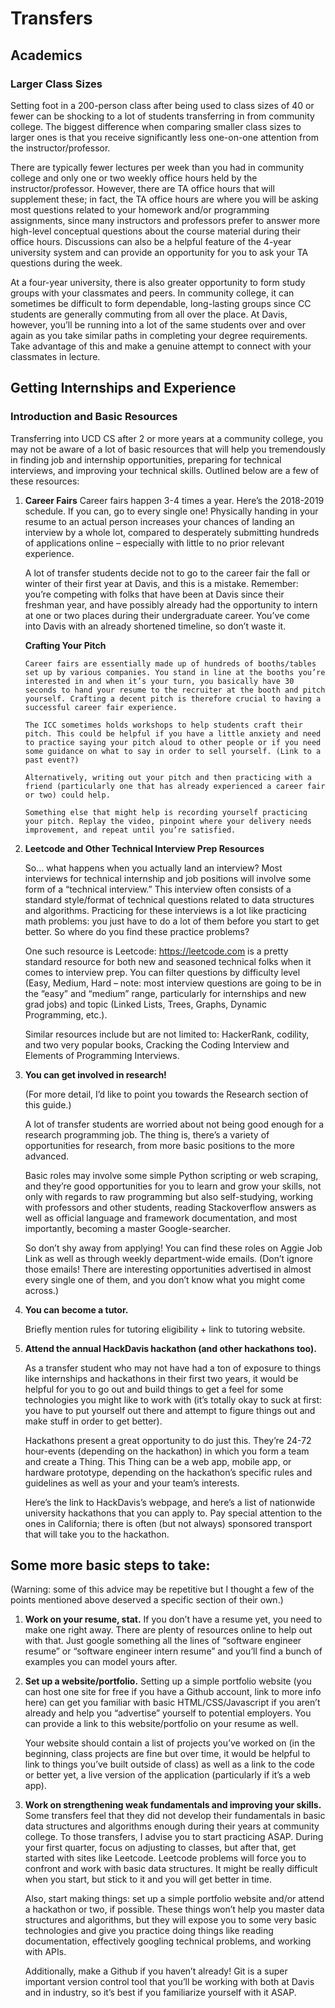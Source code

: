 # Transfers
 

## Academics

### Larger Class Sizes
Setting foot in a 200-person class after being used to class sizes of 40 or fewer can be shocking to a lot of students transferring in from community college. The biggest difference when comparing smaller class sizes to larger ones is that you receive significantly less one-on-one attention from the instructor/professor. 

There are typically fewer lectures per week than you had in community college and only one or two weekly office hours held by the instructor/professor. However, there are TA office hours that will supplement these; in fact, the TA office hours are where you will be asking most questions related to your homework and/or programming assignments, since many instructors and professors prefer to answer more high-level conceptual questions about the course material during their office hours. Discussions can also be a helpful feature of the 4-year university system and can provide an opportunity for you to ask your TA questions during the week.

At a four-year university, there is also greater opportunity to form study groups with your classmates and peers. In community college, it can sometimes be difficult to form dependable, long-lasting groups since CC students are generally commuting from all over the place. At Davis, however, you’ll be running into a lot of the same students over and over again as you take similar paths in completing your degree requirements. Take advantage of this and make a genuine attempt to connect with your classmates in lecture.

## Getting Internships and Experience

### Introduction and Basic Resources
Transferring into UCD CS after 2 or more years at a community college, you may not be aware of a lot of basic resources that will help you tremendously in finding job and internship opportunities, preparing for technical interviews, and improving your technical skills. Outlined below are a few of these resources:

1.	**Career Fairs**
    Career fairs happen 3-4 times a year. Here’s the 2018-2019 schedule. If you can, go to every single one! Physically handing in your resume to an actual person increases your chances of landing an interview by a whole lot, compared to desperately submitting hundreds of applications online – especially with little to no prior relevant experience. 

    A lot of transfer students decide not to go to the career fair the fall or winter of their first year at Davis, and this is a mistake. Remember: you’re competing with folks that have been at Davis since their freshman year, and have possibly already had the opportunity to intern at one or two places during their undergraduate career. You’ve come into Davis with an already shortened timeline, so don’t waste it.

    **Crafting Your Pitch**

        Career fairs are essentially made up of hundreds of booths/tables set up by various companies. You stand in line at the booths you’re interested in and when it’s your turn, you basically have 30 seconds to hand your resume to the recruiter at the booth and pitch yourself. Crafting a decent pitch is therefore crucial to having a successful career fair experience.

        The ICC sometimes holds workshops to help students craft their pitch. This could be helpful if you have a little anxiety and need to practice saying your pitch aloud to other people or if you need some guidance on what to say in order to sell yourself. (Link to a past event?)

        Alternatively, writing out your pitch and then practicing with a friend (particularly one that has already experienced a career fair or two) could help.

        Something else that might help is recording yourself practicing your pitch. Replay the video, pinpoint where your delivery needs improvement, and repeat until you’re satisfied.

2.	**Leetcode and Other Technical Interview Prep Resources**

    So… what happens when you actually land an interview? Most interviews for technical internship and job positions will involve some form of a “technical interview.” This interview often consists of a standard style/format of technical questions related to data structures and algorithms. Practicing for these interviews is a lot like practicing math problems: you just have to do a lot of them before you start to get better. So where do you find these practice problems?

    One such resource is Leetcode: https://leetcode.com is a pretty standard resource for both new and seasoned technical folks when it comes to interview prep. You can filter questions by difficulty level (Easy, Medium, Hard – note: most interview questions are going to be in the “easy” and “medium” range, particularly for internships and new grad jobs) and topic (Linked Lists, Trees, Graphs, Dynamic Programming, etc.).

    Similar resources include but are not limited to: HackerRank, codility, and two very popular books, Cracking the Coding Interview and Elements of Programming Interviews.


3.	**You can get involved in research!**

    (For more detail, I’d like to point you towards the Research section of this guide.)

    A lot of transfer students are worried about not being good enough for a research programming job. The thing is, there’s a variety of opportunities for research, from more basic positions to the more advanced. 

    Basic roles may involve some simple Python scripting or web scraping, and they’re good opportunities for you to learn and grow your skills, not only with regards to raw programming but also self-studying, working with professors and other students, reading Stackoverflow answers as well as official language and framework documentation, and most importantly, becoming a master Google-searcher. 

    So don’t shy away from applying! You can find these roles on Aggie Job Link as well as through weekly department-wide emails. (Don’t ignore those emails! There are interesting opportunities advertised in almost every single one of them, and you don’t know what you might come across.)

4.	**You can become a tutor.**

    Briefly mention rules for tutoring eligibility + link to tutoring website.

5.	**Attend the annual HackDavis hackathon (and other hackathons too).**

    As a transfer student who may not have had a ton of exposure to things like internships and hackathons in their first two years, it would be helpful for you to go out and build things to get a feel for some technologies you might like to work with (it’s totally okay to suck at first: you have to put yourself out there and attempt to figure things out and make stuff in order to get better). 

    Hackathons present a great opportunity to do just this. They’re 24-72 hour-events (depending on the hackathon) in which you form a team and create a Thing. This Thing can be a web app, mobile app, or hardware prototype, depending on the hackathon’s specific rules and guidelines as well as your and your team’s interests.

    Here’s the link to HackDavis’s webpage, and here’s a list of nationwide university hackathons that you can apply to. Pay special attention to the ones in California; there is often (but not always) sponsored transport that will take you to the hackathon.

## Some more basic steps to take:

(Warning: some of this advice may be repetitive but I thought a few of the points mentioned above deserved a specific section of their own.) 

1.	**Work on your resume, stat.**
    If you don’t have a resume yet, you need to make one right away. There are plenty of resources online to help out with that. Just google something all the lines of “software engineer resume” or “software engineer intern resume” and you’ll find a bunch of examples you can model yours after.

2.	**Set up a website/portfolio.**
    Setting up a simple portfolio website (you can host one site for free if you have a Github account, link to more info here) can get you familiar with basic HTML/CSS/Javascript if you aren’t already and help you “advertise” yourself to potential employers. You can provide a link to this website/portfolio on your resume as well.

    Your website should contain a list of projects you’ve worked on (in the beginning, class projects are fine but over time, it would be helpful to link to things you’ve built outside of class) as well as a link to the code or better yet, a live version of the application (particularly if it’s a web app).

3.	**Work on strengthening weak fundamentals and improving your skills.**
    Some transfers feel that they did not develop their fundamentals in basic data structures and algorithms enough during their years at community college. To those transfers, I advise you to start practicing ASAP. During your first quarter, focus on adjusting to classes, but after that, get started with sites like Leetcode. Leetcode problems will force you to confront and work with basic data structures. It might be really difficult when you start, but stick to it and you will get better in time. 

    Also, start making things: set up a simple portfolio website and/or attend a hackathon or two, if possible. These things won’t help you master data structures and algorithms, but they will expose you to some very basic technologies and give you practice doing things like reading documentation, effectively googling technical problems, and working with APIs. 

    Additionally, make a Github if you haven’t already! Git is a super important version control tool that you’ll be working with both at Davis and in industry, so it’s best if you familiarize yourself with it ASAP.
